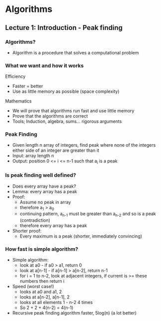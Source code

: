 # Algorithms

## Lecture 1: Introduction - Peak finding

### Algorithms?
* Algorithm is a procedure that solves a computational problem

### What we want and how it works
Efficiency
* Faster = better
* Use as little memory as possible (space complexity)

Mathematics
* We will prove that algorithms run fast and use little memory
* Prove that the algorithms are correct
* Tools; Induction, algebra, sums... rigorous arguments

### Peak Finding
* Given length n array of integers, find peak where none of the integers either side of an integer are greater than it
* Input: array length n
* Output: position 0 <= i <= n-1 such that a<sub>i</sub> is a peak

### Is peak finding well defined?
* Does every array have a peak?
* Lemma: every array has a peak
* Proof: 
	* Assume no peak in array
	* therefore a<sub>1</sub> > a<sub>0</sub>
	* continuing pattern, a<sub>n-1</sub> must be greater than a<sub>n-2</sub> and so is a peak (contradiction)
	* therefore every array has a peak
* Shorter proof:
	* Every maximum is a peak (shorter, immediately convincing)

### How fast is simple algorithm?
* Simple algorithm:
	* look at a0 - if a0 > a1, return 0
	* look at a[n-1] - if a[n-1] > a[n-2], return n-1
	* for i = 1 to n-2, look at adjacent integers, if current is >= these numbers then return i
* Speed (worst case!)
	* looks at a0 and a1, 2
	* looks at a[n-2], a[n-1], 2
	* looks at all elements 1 - n-2 4 times
	* So 2 + 2 + 4(n-2) = 4(n-1)
* Recursive peak finding algorithm faster, 5log(n) (a lot better)
 
